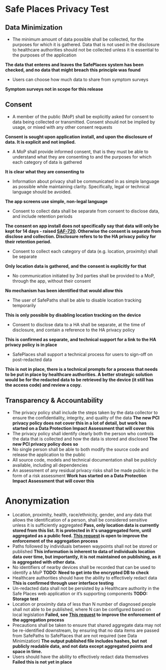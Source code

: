# Safe Places Privacy Test

## Data Minimization

* The minimum amount of data possible shall be collected, for the purposes for which it is gathered. Data that is not used in the disclosure to healthcare authorities should not be collected unless it is essential to the purposes of the application

__The data that enteres and leaves the SafePlaces system has been checked, and no data that might breach this principle was found__

* Users can choose how much data to share from symptom surveys

__Symptom surveys not in scope for this release__

## Consent

* A member of the public (MoP) shall be explicitly asked for consent to data being collected or transmitted. Consent should not be implied by usage, or mixed with any other consent requests

__Consent is sought upon application install, and upon the disclosure of data.  It is explicit and not implied.__

* A MoP shall provide informed consent, that is they must be able to understand what they are consenting to and the purposes for which each category of data is gathered

__It is clear what they are consenting to__

* Information about privacy shall be communicated in as simple language as possible while maintaining clarity. Specifically, legal or technical language should be avoided.

__The app screens use simple, non-legal language__

* Consent to collect data shall be separate from consent to disclose data, and include retention periods

__The consent on app install does not specifically say that data will only be kept for 14 days - raised [SAF-720](https://pathcheck.atlassian.net/browse/SAF-720).  Otherwise the consent is separate from disclose and collection.  Disclosure refers to to the HA privacy policy for their retention period.__

* Consent to collect each category of data (e.g. location, proximity) shall be separate

__Only location data is gathered, and the consent is explicitly for that__

* No communication initiated by 3rd parties shall be provided to a MoP, through the app, without their consent

__No mechanism has been identified that would allow this__

* The user of SafePaths shall be able to disable location tracking temporarily

__This is only possible by disabling location tracking on the device__

* Consent to disclose data to a HA shall be separate, at the time of disclosure, and contain a reference to the HA privacy policy

__This is confirmed as separate, and technical support for a link to the HA privacy policy is in place__

* SafePlaces shall support a technical process for users to sign-off on post-redacted data

__This is not in place, there is a technical prompts for a process that needs to be put in place by healthcare authorities.  A better strategic solution would be for the redacted data to be retrieved by the device (it still has the access code) and review a copy.__

## Transparency & Accountability

* The privacy policy shall include the steps taken by the data collector to ensure the confidentiality, integrity, and quality of the data
__The new PCI privacy policy does not cover this in a lot of detail, but work has started on a Data Protection Impact Assessment that will cover this__
* The privacy policy shall identify clearly both the person who controls the data that is collected and how the data is stored and disclosed
__The new PCI privacy policy does so__
* No single person shall be able to both modify the source code and release the application to the public
* All source code, models and technical documentation shall be publicly available, including all dependencies
* An assessment of any residual privacy risks shall be made public in the form of a risk assessment
__Work has started on a Data Protection Impact Assessment that will cover this__

# Anonymization

* Location, proximity, health, race/ethnicity, gender, and any data that allows the identification of a person, shall be considered sensitive unless it is sufficiently aggregated
__Pass, only location data is currently stored from this list.  It is protected in it's unaggregated form, until aggregated as a public feed.  [This request](https://pathcheck.atlassian.net/browse/PLACES-42) is open to improve the enforcement of the aggregation process__
* Paths followed by individuals between waypoints shall not be stored or published
__This information is inherent to data of individuals location data over time, but importantly, it is not maintained on publishing, as it is aggregated with other data.__
* No identifiers of nearby devices shall be recorded that can be used to identify a MoP
__TODO: Need to get into the encrypted DB to check__
* Healthcare authorities should have the ability to effectively redact data
__This is confirmed through user interface testing__
* Un-redacted data shall not be persisted by a Healthcare authority in the Safe Places web application or it’s supporting components
__TODO:  Storage test__
* Location or proximity data of less than N number of diagnosed people shall not able to be published, where N can be configured based on local legislation
__Failed, see [This request](https://pathcheck.atlassian.net/browse/PLACES-42) to improve the enforcement of the aggregation process__
* Precautions shall be taken to ensure that shared aggregate data may not be re-identified downstream, by ensuring that no data items are passed from SafePaths to SafePlaces that are not required (see Data Minimization)
__The output published file includes hashes, but not publicly readable data, and not data except aggregated points and space in time.__
* Users should have the ability to effectively redact data themselves
__Failed this is not yet in place__

